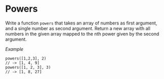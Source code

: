 # Powers

Write a function `powers` that takes an array of numbers as first argument, and a single number as second argument. Return a new array with all numbers in the given array mapped to the nth power given by the second argument.

*Example*
```
powers([1,2,3], 2)
// -> [1, 4, 9]
powers([1, 2, 3], 3)
// -> [1, 8, 27]
```
